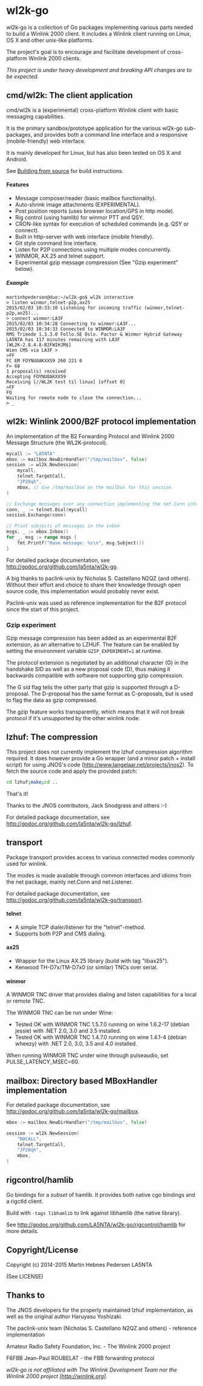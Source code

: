 # wl2k-go

wl2k-go is a collection of Go packages implementing various parts needed to build a Winlink 2000 client. It includes a Winlink client running on Linux, OS X and other unix-like platforms.

The project's goal is to encourage and facilitate development of cross-platform Winlink 2000 clients.

_This project is under heavy development and breaking API changes are to be expected._

## cmd/wl2k: The client application

cmd/wl2k is a (experimental) cross-platform Winlink client with basic messaging capabilities.

It is the primary sandbox/prototype application for the various wl2k-go sub-packages, and provides both a command line interface and a responsive (mobile-friendly) web interface.

It is mainly developed for Linux, but has also been tested on OS X and Android.

See [Building from source](https://github.com/LA5NTA/wl2k-go/wiki/Building-from-source) for build instructions.

#### Features
* Message composer/reader (basic mailbox functionality).
* Auto-shrink image attachments (EXPERIMENTAL).
* Post position reports (uses browser location/GPS in http mode).
* Rig control (using hamlib) for winmor PTT and QSY.
* CRON-like syntax for execution of scheduled commands (e.g. QSY or connect).
* Built in http-server with web interface (mobile friendly).
* Git style command line interface.
* Listen for P2P connections using multiple modes concurrently.
* WINMOR, AX.25 and telnet support.
* Experimental gzip message compression (See "Gzip experiment" below).

##### Example
```
martinhpedersen@duo:~/wl2k-go$ wl2k interactive
> listen winmor,telnet-p2p,ax25
2015/02/03 10:33:10 Listening for incoming traffic (winmor,telnet-p2p,ax25)...
> connect winmor:LA3F
2015/02/03 10:34:28 Connecting to winmor:LA3F...
2015/02/03 10:34:33 Connected to WINMOR:LA3F
RMS Trimode 1.3.3.0 Follo.SE Oslo. Pactor & Winmor Hybrid Gateway
LA5NTA has 117 minutes remaining with LA3F
[WL2K-2.8.4.8-B2FWIHJM$]
Wien CMS via LA3F >
>FF
FC EM FOYNU8AKXX59 260 221 0
F> 68
1 proposal(s) received
Accepting FOYNU8AKXX59
Receiving [//WL2K test til linux] [offset 0]
>FF
FQ
Waiting for remote node to close the connection...
> _
```

## wl2k: Winlink 2000/B2F protocol implementation

An implementation of the B2 Forwarding Protocol and Winlink 2000 Message Structure (the WL2K-protocol).

```go
mycall := "LA5NTA"
mbox := mailbox.NewDirHandler("/tmp/mailbox", false)
session := wl2k.NewSession(
	mycall,
	telnet.TargetCall,
	"JP20qh",
	mbox, // Use /tmp/mailbox as the mailbox for this session
)

// Exchange messages over any connection implementing the net.Conn interface
conn, _ := telnet.Dial(mycall)
session.Exchange(conn)

// Print subjects of messages in the inbox
msgs, _ := mbox.Inbox()
for _, msg := range msgs {
	fmt.Printf("Have message: %s\n", msg.Subject())
}
```

For detailed package documentation, see <http://godoc.org/github.com/la5nta/wl2k-go>.

A big thanks to paclink-unix by Nicholas S. Castellano N2QZ (and others). Without their effort and choice to share their knowledge through open source code, this implementation would probably never exist.

Paclink-unix was used as reference implementation for the B2F protocol since the start of this project.

### Gzip experiment

Gzip message compression has been added as an experimental B2F extension, as an alternative to LZHUF. The feature can be enabled by setting the environment variable `GZIP_EXPERIMENT=1` at runtime.

The protocol extension is negotiated by an additional character (G) in the handshake SID as well as a new proposal code (D), thus making it backwards compatible with software not supporting gzip compression.

The G sid flag tells the other party that gzip is supported through a D-proposal. The D-proposal has the same format as C-proposals, but is used to flag the data as gzip compressed.

The gzip feature works transparently, which means that it will not break protocol if it's unsupported by the other winlink node.

## lzhuf: The compression

This project does not currently implement the lzhuf compression algorithm required. It does however provide a Go wrapper (and a minor patch + install script) for using JNOS's code (http://www.langelaar.net/projects/jnos2). To fetch the source code and apply the provided patch:

```bash
cd lzhuf;make;cd ..
```
That's it!

Thanks to the JNOS contributors, Jack Snodgrass and others :-)

For detailed package documentation, see <http://godoc.org/github.com/la5nta/wl2k-go/lzhuf>.

## transport

Package transport provides access to various connected modes commonly used for winlink.

The modes is made available through common interfaces and idioms from the net package, mainly net.Conn and net.Listener.

For detailed package documentation, see <http://godoc.org/github.com/la5nta/wl2k-go/transport>.

#### telnet
* A simple TCP dialer/listener for the "telnet"-method.
* Supports both P2P and CMS dialing.

#### ax25
* Wrapper for the Linux AX.25 library (build with tag "libax25").
* Kenwood TH-D7x/TM-D7x0 (or similar) TNCs over serial.

#### winmor
A WINMOR TNC driver that provides dialing and listen capabilities for a local or remote TNC.

The WINMOR TNC can be run under Wine:
* Tested OK with WINMOR TNC 1.5.7.0 running on wine 1.6.2-17 (debian jessie) with .NET 2.0, 3.0 and 3.5 installed.
* Tested OK with WINMOR TNC 1.4.7.0 running on wine 1.4.1-4 (debian wheezy) with .NET 2.0, 3.0, 3.5 and 4.0 installed.

When running WINMOR TNC under wine through pulseaudio, set PULSE_LATENCY_MSEC=60.

## mailbox: Directory based MBoxHandler implementation

For detailed package documentation, see <http://godoc.org/github.com/la5nta/wl2k-go/mailbox>.

```go
mbox := mailbox.NewDirHandler("/tmp/mailbox", false)

session := wl2k.NewSession(
    "N0CALL",
    telnet.TargetCall,
    "JP20qh",
    mbox,
)
```

## rigcontrol/hamlib

Go bindings for a _subset_ of hamlib. It provides both native cgo bindings and a rigctld client.

Build with `-tags libhamlib` to link against libhamlib (the native library).

See <http://godoc.org/github.com/LA5NTA/wl2k-go/rigcontrol/hamlib> for more details.

## Copyright/License

Copyright (c) 2014-2015 Martin Hebnes Pedersen LA5NTA

(See LICENSE)

## Thanks to

The JNOS developers for the properly maintained lzhuf implementation, as well as the original author Haruyasu Yoshizaki.

The paclink-unix team (Nicholas S. Castellano N2QZ and others) - reference implementation

Amateur Radio Safety Foundation, Inc. - The Winlink 2000 project

F6FBB Jean-Paul ROUBELAT - the FBB forwarding protocol


_wl2k-go is not affiliated with The Winlink Development Team nor the Winlink 2000 project [http://winlink.org]._
